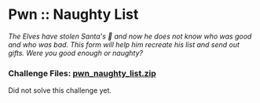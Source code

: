 # Pwn :: Naughty List

*The Elves have stolen Santa's 📜 and now he does not know who was good and who was bad. This form will help him recreate his list and send out gifts. Were you good enough or naughty?*

### Challenge Files: [pwn_naughty_list.zip](pwn_naughty_list.zip)

Did not solve this challenge yet.
